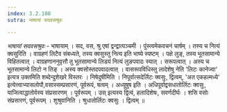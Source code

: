 ```yaml
---
index: 3.2.108
sutra: भाषायां सदवसश्रुवः

---
```

_भाषायां सदवसश्रुवः_ - भाषायाम् । सद, वस, श्रु एषां द्वन्द्वात्पञ्चमी । पुंस्त्वमेकवचनं चार्षम् । तस्य च नित्यं क्वसुरिति । वाग्रहणं लिटैव संबध्यते, तस्य क्वसुस्तु नित्य इति भाष्ये स्पष्टम् । पक्षे लुङ्, तस्य भूतसामान्ये विहितत्वात् । वाग्रहणाननुवृत्तौ तु भूतसामान्ये लिडयं नित्यं लुङपवादः स्यात् । सरूपत्वात् । अस्य च भूतसामान्ये लिटो न तिङ् । अस्य क्वसोस्तदपवादत्वात् । वासरूपविधिस्तु लादेशेषु नेति 'लिटः कानेज्वा' इत्यत्र उक्तमिति शब्देन्दुशेखरे विस्तरः । निषेदुषीमिति । निपूर्वात्सदेर्लिटः क्वसुः, द्वित्वम्, 'अत एकहल्मध्ये' इत्येत्त्वाभ्यासलोपौ,वसास्सम्प्रसारणं, पूर्वरूपं, षत्वम् । अध्यूषुष इति । अधिपूर्वाद्वसधातोर्लिटः क्वसुः, याजित्वाद्धातोर्वस्य संप्रसारणम् । पूर्वरूपम् । उस् इत्यस्य द्वित्वं, हलादिशेषः, सवर्णदीर्घः । शसि वसोः संप्रसारणं, पूर्वरूपम् । शुश्रुवानिति । श्रुधातोर्लिटः क्वसुः । द्वित्वम् ॥